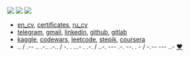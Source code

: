 ![](https://komarev.com/ghpvc/?username=vaaliferov&color=green)
![](https://img.shields.io/github/followers/vaaliferov?style=social)
![](https://img.shields.io/github/stars/vaaliferov?style=social)
* [en_cv](https://drive.google.com/file/d/1Uc__oaggGygN_bub8UD4RcBEPgRrPhNR/view?usp=sharing), 
[certificates](certificates.md),
[ru_cv](https://drive.google.com/file/d/1XYq05QZJixuEpe6HVDJyHmQf-J6SYvi6/view?usp=sharing)
* [telegram](https://t.me/vaaliferov), 
[gmail](mailto:vaaliferov@gmail.com), 
[linkedin](https://www.linkedin.com/in/vaaliferov), 
[github](https://github.com/vaaliferov), 
[gitlab](https://gitlab.com/vaaliferov)
* [kaggle](https://www.kaggle.com/valentinaliferov), 
[codewars](https://www.codewars.com/users/vaaliferov), 
[leetcode](https://leetcode.com/vaaliferov), 
[stepik](https://stepik.org/users/313008459), 
[coursera](https://www.coursera.org/user/479f5528aa860afe28b9cf0b753fd180)
* .. / .-- .. .-.. .-.. / -. . ...- . .-. / ..-. --- .-. --. . - / -.-- --- ..- [❤️](pics/2.jpg)